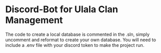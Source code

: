 # Discord-Bot for Ulala Clan Management

The code to create a local database is commented in the .sln, simply uncomment and reformat to create your own database.
You will need to include a .env file with your discord token to make the project run.
